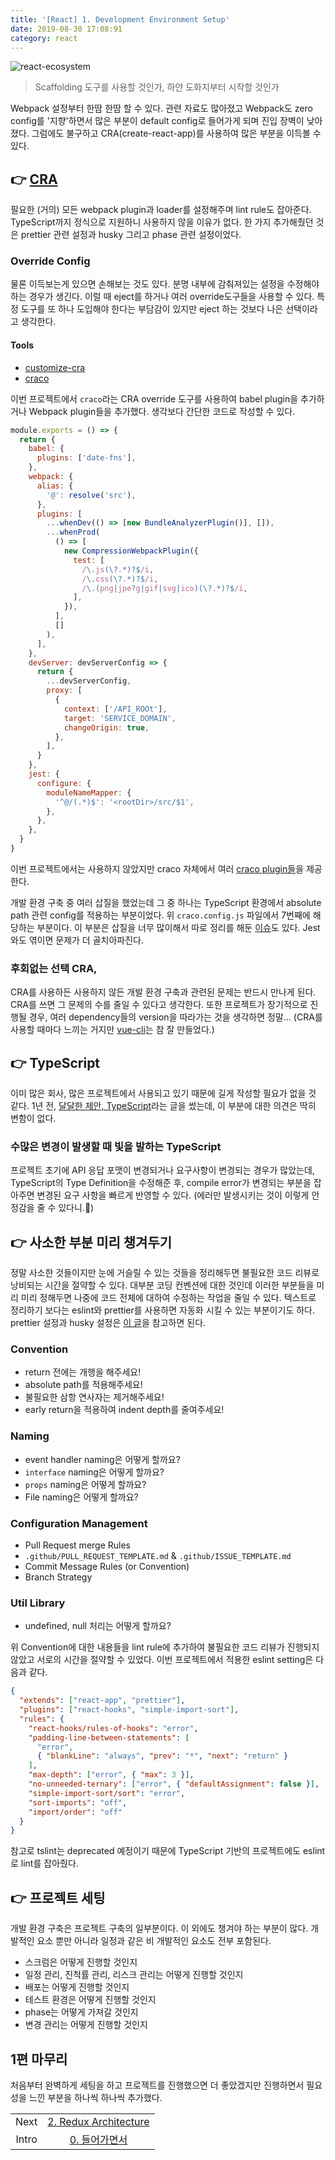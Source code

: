 ```yaml
---
title: '[React] 1. Development Environment Setup'
date: 2019-08-30 17:08:91
category: react
---
```


![react-ecosystem](./images/react-ecosystem.png)

> Scaffolding 도구를 사용할 것인가, 하얀 도화지부터 시작할 것인가

Webpack 설정부터 한땀 한땀 할 수 있다. 관련 자료도 많아졌고 Webpack도 zero config를 '지향'하면서 많은 부분이 default config로 들어가게 되며 진입 장벽이 낮아졌다. 그럼에도 불구하고 CRA(create-react-app)를 사용하여 많은 부분을 이득볼 수 있다.

## 👉 [CRA](<[https://github.com/facebook/create-react-app](https://github.com/facebook/create-react-app)>)

필요한 (거의) 모든 webpack plugin과 loader를 설정해주며 lint rule도 잡아준다. TypeScript까지 정식으로 지원하니 사용하지 않을 이유가 없다. 한 가지 추가해줬던 것은 prettier 관련 설정과 husky 그리고 phase 관련 설정이었다.

### Override Config

물론 이득보는게 있으면 손해보는 것도 있다. 분명 내부에 감춰져있는 설정을 수정해야 하는 경우가 생긴다. 이럴 때 eject를 하거나 여러 override도구들을 사용할 수 있다. 특정 도구를 또 하나 도입해야 한다는 부담감이 있지만 eject 하는 것보다 나은 선택이라고 생각한다.

#### Tools

- [customize-cra](https://github.com/arackaf/customize-cra)
- [craco](https://github.com/sharegate/craco)

이번 프로젝트에서 `craco`라는 CRA override 도구를 사용하여 babel plugin을 추가하거나 Webpack plugin들을 추가했다. 생각보다 간단한 코드로 작성할 수 있다.

```js
module.exports = () => {
  return {
    babel: {
      plugins: ['date-fns'],
    },
    webpack: {
      alias: {
        '@': resolve('src'),
      },
      plugins: [
        ...whenDev(() => [new BundleAnalyzerPlugin()], []),
        ...whenProd(
          () => [
            new CompressionWebpackPlugin({
              test: [
                /\.js(\?.*)?$/i,
                /\.css(\?.*)?$/i,
                /\.(png|jpe?g|gif|svg|ico)(\?.*)?$/i,
              ],
            }),
          ],
          []
        ),
      ],
    },
    devServer: devServerConfig => {
      return {
        ...devServerConfig,
        proxy: [
          {
            context: ['/API_ROOt'],
            target: 'SERVICE_DOMAIN',
            changeOrigin: true,
          },
        ],
      }
    },
    jest: {
      configure: {
        moduleNameMapper: {
          '^@/(.*)$': '<rootDir>/src/$1',
        },
      },
    },
  }
}
```

이번 프로젝트에서는 사용하지 않았지만 craco 자체에서 여러 [craco plugin들](https://github.com/sharegate/craco/tree/master/recipes)을 제공한다.

개발 환경 구축 중 여러 삽질을 했었는데 그 중 하나는 TypeScript 환경에서 absolute path 관련 config를 적용하는 부분이었다. 위 `craco.config.js` 파일에서 7번째에 해당하는 부분이다. 이 부분은 삽질을 너무 많이해서 따로 정리를 해둔 [이슈](https://github.com/JaeYeopHan/tip-archive/issues/60)도 있다. Jest와도 엮이면 문제가 더 골치아파진다.

### 후회없는 선택 CRA,

CRA를 사용하든 사용하지 않든 개발 환경 구축과 관련된 문제는 반드시 만나게 된다. CRA를 쓰면 그 문제의 수를 줄일 수 있다고 생각한다. 또한 프로젝트가 장기적으로 진행될 경우, 여러 dependency들의 version을 따라가는 것을 생각하면 정말... (CRA를 사용할 때마다 느끼는 거지만 [vue-cli](https://github.com/vuejs/vue-cli)는 참 잘 만들었다.)

## 👉 TypeScript

이미 많은 회사, 많은 프로젝트에서 사용되고 있기 때문에 길게 작성할 필요가 없을 것 같다. 1년 전, [달달한 제안, TypeScript](https://jbee.io/typescript/you_might_need_typescript/)라는 글을 썼는데, 이 부분에 대한 의견은 딱히 변함이 없다.

### 수많은 변경이 발생할 때 빛을 발하는 TypeScript

프로젝트 초기에 API 응답 포맷이 변경되거나 요구사항이 변경되는 경우가 많았는데, TypeScript의 Type Definition을 수정해준 후, compile error가 변경되는 부분을 잡아주면 변경된 요구 사항을 빠르게 반영할 수 있다. (에러만 발생시키는 것이 이렇게 안정감을 줄 수 있다니.🤔)

## 👉 사소한 부분 미리 챙겨두기

정말 사소한 것들이지만 눈에 거슬릴 수 있는 것들을 정리해두면 불필요한 코드 리뷰로 낭비되는 시간을 절약할 수 있다. 대부분 코딩 컨벤션에 대한 것인데 이러한 부분들을 미리 미리 정해두면 나중에 코드 전체에 대하여 수정하는 작업을 줄일 수 있다. 텍스트로 정리하기 보다는 eslint와 prettier를 사용하면 자동화 시킬 수 있는 부분이기도 하다. prettier 설정과 husky 설정은 [이 글](https://jbee.io/web/formatting-code-automatically/)을 참고하면 된다.

### Convention

- return 전에는 개행을 해주세요!
- absolute path를 적용해주세요!
- 불필요한 삼항 연사자는 제거해주세요!
- early return을 적용하여 indent depth를 줄여주세요!

### Naming

- event handler naming은 어떻게 할까요?
- `interface` naming은 어떻게 할까요?
- `props` naming은 어떻게 할까요?
- File naming은 어떻게 할까요?

### Configuration Management

- Pull Request merge Rules
- `.github/PULL_REQUEST_TEMPLATE.md` & `.github/ISSUE_TEMPLATE.md`
- Commit Message Rules (or Convention)
- Branch Strategy

### Util Library

- undefined, null 처리는 어떻게 할까요?

위 Convention에 대한 내용들을 lint rule에 추가하여 불필요한 코드 리뷰가 진행되지 않았고 서로의 시간을 절약할 수 있었다. 이번 프로젝트에서 적용한 eslint setting은 다음과 같다.

```json
{
  "extends": ["react-app", "prettier"],
  "plugins": ["react-hooks", "simple-import-sort"],
  "rules": {
    "react-hooks/rules-of-hooks": "error",
    "padding-line-between-statements": [
      "error",
      { "blankLine": "always", "prev": "*", "next": "return" }
    ],
    "max-depth": ["error", { "max": 3 }],
    "no-unneeded-ternary": ["error", { "defaultAssignment": false }],
    "simple-import-sort/sort": "error",
    "sort-imports": "off",
    "import/order": "off"
  }
}
```

참고로 tslint는 deprecated 예정이기 때문에 TypeScript 기반의 프로젝트에도 eslint로 lint를 잡아줬다.

## 👉 프로젝트 세팅

개발 환경 구축은 프로젝트 구축의 일부분이다. 이 외에도 챙겨야 하는 부분이 많다. 개발적인 요소 뿐만 아니라 일정과 같은 비 개발적인 요소도 전부 포함된다.

- 스크럼은 어떻게 진행할 것인지
- 일정 관리, 진척률 관리, 리스크 관리는 어떻게 진행할 것인지
- 배포는 어떻게 진행할 것인지
- 테스트 환경은 어떻게 진행할 것인지
- phase는 어떻게 가져갈 것인지
- 변경 관리는 어떻게 진행할 것인지

## 1편 마무리

처음부터 완벽하게 세팅을 하고 프로젝트를 진행했으면 더 좋았겠지만 진행하면서 필요성을 느낀 부분을 하나씩 하나씩 추가했다.

|       |                                                                            |
| :---: | :------------------------------------------------------------------------: |
| Next  | [2. Redux Architecture](https://jbee.io/react/react-2-redux-architecture/) |
| Intro |              [0. 들어가면서](https://jbee.io/react/react-0-intro/)              |

